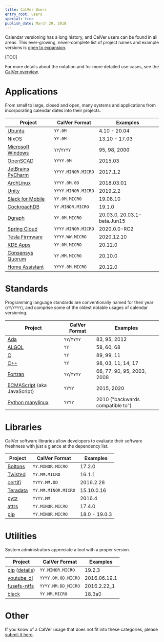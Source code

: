```yaml
---
title: CalVer Users
entry_root: users
special: true
publish_date: March 29, 2018
---
```


Calendar versioning has a long history, and CalVer users can be found
in all areas. This ever-growing, never-complete list of project names
and example versions is [open to expansion][issues].

[issues]: https://github.com/mahmoud/calver/issues

[TOC]

For more details about the notation and for more detailed use cases,
see the [CalVer overview][overview].

[overview]: /overview.html

# Applications

From small to large, closed and open, many systems and applications
from incorporating calendar dates into their projects.

Project                         | CalVer Format      | Examples
------------------------------- | ------------------ | ---------------
[Ubuntu][ubuntu]                | `YY.0M`            | 4.10 - 20.04
[NixOS][nixos_releases]         | `YY.0M`            | 13.10 - 17.03
[Microsoft Windows][ms_win]     | `YY`/`YYYY`        | 95, 98, 2000
[OpenSCAD][openscad]            | `YYYY.0M`          | 2015.03
[JetBrains PyCharm][pycharm]    | `YYYY.MINOR.MICRO` | 2017.1.2
[ArchLinux][archlinux]          | `YYYY.0M.0D`       | 2018.03.01
[Unity][unity]                  | `YYYY.MINOR.MICRO` | 2019.2.2
[Slack for Mobile][slack]       | `YY.0M.MICRO`      | 19.08.10
[CockroachDB][cockroachdb]      | `YY.MINOR.MICRO`   | 19.1.0
[Dgraph][dgraph]                | `YY.0M.MICRO`      | 20.03.0, 20.03.1-beta.Jun15
[Spring Cloud][spring_cloud]    | `YYYY.MINOR.MICRO` | 2020.0.0-RC2
[Tesla Firmware][tesla_fw]      | `YYYY.WW.MICRO`    | 2020.12.10
[KDE Apps][kde_apps]            | `YY.0M.MICRO`      | 20.12.0
[Consensys Quorum][quorum]      | `YY.MM.MICRO`      | 20.10.0
[Home Assistant][ha]            | `YYYY.0M.MICRO`    | 20.12.0

[ubuntu]: /overview.html#ubuntu
[nixos_releases]: https://nixos.org/news.html
[ms_win]: https://en.wikipedia.org/wiki/Microsoft_Windows
[openscad]: https://en.wikipedia.org/wiki/OpenSCAD
[pycharm]: https://en.wikipedia.org/wiki/PyCharm
[archlinux]: https://www.archlinux.org/releng/releases/
[unity]: https://unity3d.com/unity/whats-new/
[slack]: https://slack.com/release-notes/android
[cockroachdb]: https://www.cockroachlabs.com/blog/calendar-versioning/
[dgraph]: https://dgraph.io/blog/post/dgraph-calendar-versioning/
[spring_cloud]: https://spring.io/blog/2020/04/17/spring-cloud-2020-0-0-m1-released
[tesla_fw]: https://teslafi.com/firmware/
[kde_apps]: https://kde.org/announcements/releases/2020-12-apps-update/
[quorum]: https://consensys.net/blog/quorum/consensys-quorum-is-moving-to-calendar-versioning/
[ha]: https://www.home-assistant.io/blog/2020/12/13/release-202012/

# Standards

Programming language standards are conventionally named for their year
(`YY`/`YYYY`), and comprise some of the oldest notable usages of
calendar versioning.

Project                           | CalVer Format     | Examples
--------------------------------- | ----------------- | ---------------
[Ada][ada]                        | `YY`/`YYYY`       | 83, 95, 2012
[ALGOL][algol]                    | `YY`              | 58, 60, 68
[C][c]                            | `YY`              | 89, 99, 11
[C++][cpp]                        | `YY`              | 98, 03, 11, 14, 17
[Fortran][fortran]                | `YY`/`YYYY`       | 66, 77, 90, 95, 2003, 2008
[ECMAScript][js] (aka JavaScript) | `YYYY`            | 2015, 2020
[Python manylinux][manylinux]     | `YYYY`            | 2010 ("backwards compatible to")


[ada]: https://en.wikipedia.org/wiki/Ada_(programming_language)
[algol]: https://en.wikipedia.org/wiki/ALGOL_60
[c]: https://en.wikipedia.org/wiki/C_(programming_language)
[cpp]: https://en.wikipedia.org/wiki/C%2B%2B
[fortran]: https://en.wikipedia.org/wiki/Fortran
[manylinux]: https://www.python.org/dev/peps/pep-0571/
[js]: https://en.wikipedia.org/wiki/ECMAScript#Versions

# Libraries

CalVer software libraries allow developers to evaluate their software
freshness with just a glance at the dependency list.

Project                         | CalVer Format       | Examples
------------------------------- | ------------------- | ---------------
[Boltons][boltons]              | `YY.MINOR.MICRO`    | 17.2.0
[Twisted][twisted]              | `YY.MM.MICRO`       | 16.1.1
[certifi][certifi]              | `YYYY.MM.DD`        | 2016.2.28
[Teradata][teradata]            | `YY.MM.MINOR.MICRO` | 15.10.0.16
[pytz][pytz]                    | `YYYY.MM`           | 2016.4
[attrs][attrs]                  | `YY.MINOR.MICRO`    | 17.4.0
[pip][pip]                      | `YY.MINOR.MICRO`    | 18.0 - 19.0.3

[boltons]: http://boltons.readthedocs.io/en/latest/
[twisted]: /overview.html#twisted
[certifi]: https://pypi.python.org/pypi/certifi
[teradata]: /overview.html#teradata
[pytz]: /overview.html#pytz
[attrs]: https://github.com/python-attrs/attrs
[pip]: https://pip.pypa.io/en/stable/news/

# Utilities

System administrators appreciate a tool with a proper version.

Project                         | CalVer Format       | Examples
------------------------------- | ------------------- | ---------------
[pip][pip] ([details][pipdeet]) | `YY.MINOR.MICRO`    | 19.2.3
[youtube_dl][youtube_dl]        | `YYYY.0M.0D.MICRO`  | 2016.06.19.1
[fusefs-ntfs][fsfntfs]          | `YYYY.MM.DD_MICRO`  | 2016.2.22_1
[black][black]                  | `YY.MM.MICRO`       | 18.3a0

[youtube_dl]: /overview.html#youtube_dl
[fsfntfs]: http://www.freshports.org/sysutils/fusefs-ntfs
[pip]: https://pypi.org/project/pip/#history
[black]: https://github.com/ambv/black
[pipdeet]: https://groups.google.com/forum/#!topic/pypa-dev/AKsd2D_F4cM

# Other

If you know of a CalVer usage that does not fit into these categories,
please [submit it here][issues].
